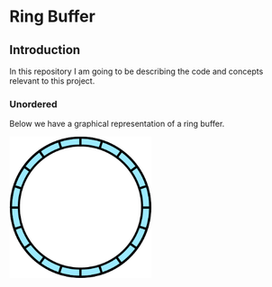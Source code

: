 # Ring Buffer

## Introduction

In this repository I am going to be describing the code and concepts relevant to this project. 

### Unordered

Below we have a graphical representation of a ring buffer.

<img src="/images/ringbufferblank.png" alt="Buffer Ring" title="Buffer Ring" width="50%">
